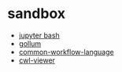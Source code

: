 # sandbox
- [jupyter bash](https://github.com/takluyver/bash_kernel)
- [gollum](https://github.com/gollum/gollum)
- [common-workflow-language](https://github.com/common-workflow-language/common-workflow-language)
- [cwl-viewer](https://view.commonwl.org)

